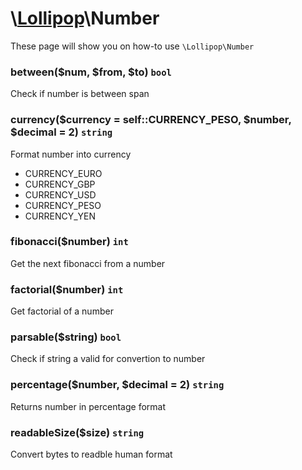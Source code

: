 # \\[Lollipop](http://github.com/4ldrich/lollipop-php)\Number

These page will show you on how-to use ```\Lollipop\Number``` 

### between(\$num, \$from, \$to) ```bool```
Check if number is between span

### currency(\$currency = self::CURRENCY_PESO, \$number, \$decimal = 2) ```string```
Format number into currency

- CURRENCY_EURO
- CURRENCY_GBP
- CURRENCY_USD
- CURRENCY_PESO
- CURRENCY_YEN

### fibonacci(\$number) ```int```
Get the next fibonacci from a number


### factorial(\$number) ```int```
Get factorial of a number

### parsable(\$string) ```bool```
Check if string a valid for convertion to number

### percentage(\$number, \$decimal = 2) ```string```
Returns number in percentage format

### readableSize($size) ```string```
Convert bytes to readble human format
